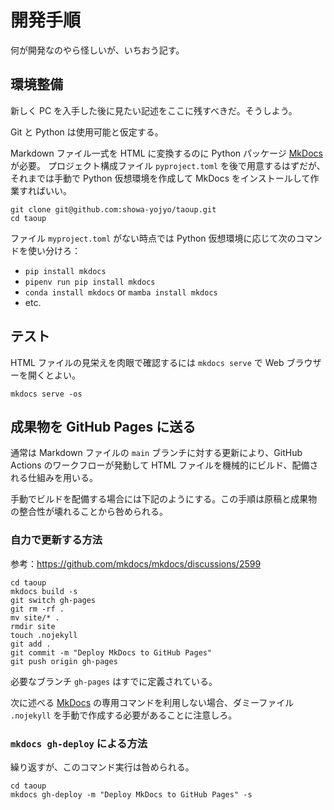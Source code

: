 # 開発手順

何が開発なのやら怪しいが、いちおう記す。

## 環境整備

新しく PC を入手した後に見たい記述をここに残すべきだ。そうしよう。

Git と Python は使用可能と仮定する。

Markdown ファイル一式を HTML に変換するのに Python パッケージ [MkDocs] が必要。
プロジェクト構成ファイル `pyproject.toml` を後で用意するはずだが、それまでは手動で
Python 仮想環境を作成して MkDocs をインストールして作業すればいい。

```console
git clone git@github.com:showa-yojyo/taoup.git
cd taoup
```

ファイル `myproject.toml` がない時点では Python 仮想環境に応じて次のコマンドを使い分けろ：

* `pip install mkdocs`
* `pipenv run pip install mkdocs`
* `conda install mkdocs` or `mamba install mkdocs`
* etc.

## テスト

HTML ファイルの見栄えを肉眼で確認するには `mkdocs serve` で Web ブラウザーを開くとよい。

```console
mkdocs serve -os
```

## 成果物を GitHub Pages に送る

通常は Markdown ファイルの `main` ブランチに対する更新により、GitHub Actions のワークフローが発動して
HTML ファイルを機械的にビルド、配備される仕組みを用いる。

手動でビルドを配備する場合には下記のようにする。この手順は原稿と成果物の整合性が壊れることから咎められる。

### 自力で更新する方法

参考：<https://github.com/mkdocs/mkdocs/discussions/2599>

```console
cd taoup
mkdocs build -s
git switch gh-pages
git rm -rf .
mv site/* .
rmdir site
touch .nojekyll
git add .
git commit -m "Deploy MkDocs to GitHub Pages"
git push origin gh-pages
```

必要なブランチ `gh-pages` はすでに定義されている。

次に述べる [MkDocs] の専用コマンドを利用しない場合、ダミーファイル `.nojekyll`
を手動で作成する必要があることに注意しろ。

### `mkdocs gh-deploy` による方法

繰り返すが、このコマンド実行は咎められる。

```console
cd taoup
mkdocs gh-deploy -m "Deploy MkDocs to GitHub Pages" -s
```

[MkDocs]: <https://www.mkdocs.org/>
